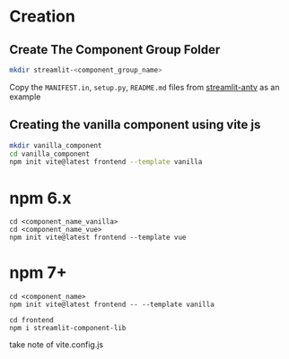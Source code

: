 # Creation

## Create The Component Group Folder


```bash
mkdir streamlit-<component_group_name>
```

Copy the `MANIFEST.in`, `setup.py`, `README.md` files from [streamlit-antv](streamlit-antv) as an example


## Creating the vanilla component using vite js

```bash
mkdir vanilla_component
cd vanilla_component
npm init vite@latest frontend --template vanilla
```
# npm 6.x

```
cd <component_name_vanilla>
cd <component_name_vue>
npm init vite@latest frontend --template vue
```

# npm 7+

```
cd <component_name>
npm init vite@latest frontend -- --template vanilla
```

```
cd frontend
npm i streamlit-component-lib
```

take note of vite.config.js

